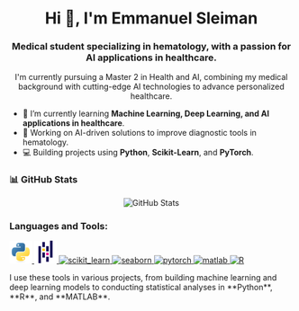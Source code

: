 <h1 align="center">Hi 👋, I'm Emmanuel Sleiman</h1>
<h3 align="center">Medical student specializing in hematology, with a passion for AI applications in healthcare.</h3>

<p align="center">I'm currently pursuing a Master 2 in Health and AI, combining my medical background with cutting-edge AI technologies to advance personalized healthcare.</p>

- 🌱 I’m currently learning **Machine Learning, Deep Learning, and AI applications in healthcare**.
- 🏥 Working on AI-driven solutions to improve diagnostic tools in hematology.
- 💻 Building projects using **Python**, **Scikit-Learn**, and **PyTorch**.
  
### 📊 GitHub Stats
<p align="center">
  <img src="https://github-readme-stats.vercel.app/api?username=haematool&show_icons=true&theme=radical" alt="GitHub Stats"/>
</p>

<h3 align="left">Languages and Tools:</h3>
<p align="left">
    <a href="https://www.python.org" target="_blank" rel="noreferrer">
    <img src="https://raw.githubusercontent.com/devicons/devicon/master/icons/python/python-original.svg" alt="python" width="40" height="40"/> 
  </a> 
   <a href="https://pandas.pydata.org/" target="_blank" rel="noreferrer">
    <img src="https://raw.githubusercontent.com/devicons/devicon/2ae2a900d2f041da66e950e4d48052658d850630/icons/pandas/pandas-original.svg" alt="pandas" width="40" height="40"/> 
  </a> 
  <a href="https://scikit-learn.org/" target="_blank" rel="noreferrer">
    <img src="https://upload.wikimedia.org/wikipedia/commons/0/05/Scikit_learn_logo_small.svg" alt="scikit_learn" width="40" height="40"/> 
  </a> 
  <a href="https://seaborn.pydata.org/" target="_blank" rel="noreferrer">
    <img src="https://seaborn.pydata.org/_images/logo-mark-lightbg.svg" alt="seaborn" width="40" height="40"/> 
  </a>
  <a href="https://pytorch.org/" target="_blank" rel="noreferrer">
    <img src="https://upload.wikimedia.org/wikipedia/commons/1/10/PyTorch_logo_icon.svg" alt="pytorch" width="40" height="40"/> 
  </a>
   <a href="https://www.mathworks.com/" target="_blank" rel="noreferrer">
    <img src="https://upload.wikimedia.org/wikipedia/commons/2/21/Matlab_Logo.png" alt="matlab" width="40" height="40"/> 
  </a> 
  <a href="https://www.r-project.org/" target="_blank" rel="noreferrer">
    <img src="https://www.vectorlogo.zone/logos/r-project/r-project-icon.svg" alt="R" width="40" height="40"/>
  </a>
</p>

<p align="left">
  I use these tools in various projects, from building machine learning and deep learning models to conducting statistical analyses in **Python**, **R**, and **MATLAB**.
</p>
